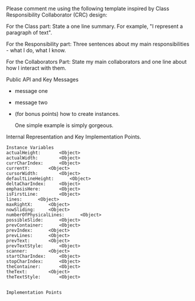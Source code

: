 Please comment me using the following template inspired by Class Responsibility Collaborator (CRC) design:For the Class part:  State a one line summary. For example, "I represent a paragraph of text".For the Responsibility part: Three sentences about my main responsibilities - what I do, what I know.For the Collaborators Part: State my main collaborators and one line about how I interact with them. Public API and Key Messages- message one   - message two - (for bonus points) how to create instances.   One simple example is simply gorgeous. Internal Representation and Key Implementation Points.    Instance Variables	actualHeight:		<Object>	actualWidth:		<Object>	currCharIndex:		<Object>	currentY:		<Object>	cursorWidth:		<Object>	defaultLineHeight:		<Object>	deltaCharIndex:		<Object>	emphasisHere:		<Object>	isFirstLine:		<Object>	lines:		<Object>	maxRightX:		<Object>	nowSliding:		<Object>	numberOfPhysicalLines:		<Object>	possibleSlide:		<Object>	prevContainer:		<Object>	prevIndex:		<Object>	prevLines:		<Object>	prevText:		<Object>	prevTextStyle:		<Object>	scanner:		<Object>	startCharIndex:		<Object>	stopCharIndex:		<Object>	theContainer:		<Object>	theText:		<Object>	theTextStyle:		<Object>    Implementation Points